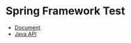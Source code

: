 # Spring Framework Test
- [Document](https://docs.spring.io/spring-framework/docs/current/spring-framework-reference/testing.html#testing)
- [Java API](https://docs.spring.io/spring/docs/current/javadoc-api/overview-summary.html)
